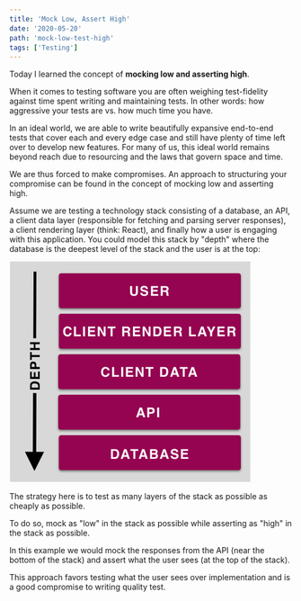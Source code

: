 ```yaml
---
title: 'Mock Low, Assert High'
date: '2020-05-20'
path: 'mock-low-test-high'
tags: ['Testing']
---
```


Today I learned the concept of **mocking low and asserting high**.

When it comes to testing software you are often weighing test-fidelity against time spent writing and maintaining tests. In other words: how aggressive your tests are vs. how much time you have.

In an ideal world, we are able to write beautifully expansive end-to-end tests that cover each and every edge case and still have plenty of time left over to develop new features. For many of us, this ideal world remains beyond reach due to resourcing and the laws that govern space and time.

We are thus forced to make compromises. An approach to structuring your compromise can be found in the concept of mocking low and asserting high.

Assume we are testing a technology stack consisting of a database, an API, a client data layer (responsible for fetching and parsing server responses), a client rendering layer (think: React), and finally how a user is engaging with this application. You could model this stack by "depth" where the database is the deepest level of the stack and the user is at the top:

![mock low test high](./graphic.png)

The strategy here is to test as many layers of the stack as possible as cheaply as possible.

To do so, mock as "low" in the stack as possible while asserting as "high" in the stack as possible.

In this example we would mock the responses from the API (near the bottom of the stack) and assert what the user sees (at the top of the stack).

This approach favors testing what the user sees over implementation and is a good compromise to writing quality test.
